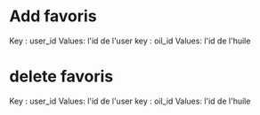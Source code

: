 # Add favoris 
Key : user_id      Values: l'id de l'user
key : oil_id       Values: l'id de l'huile


# delete favoris 
Key : user_id      Values: l'id de l'user
key : oil_id       Values: l'id de l'huile

